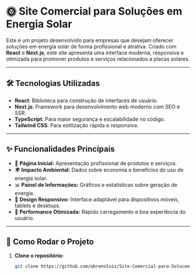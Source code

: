 # 🌞 Site Comercial para Soluções em Energia Solar

Este é um projeto desenvolvido para empresas que desejam oferecer soluções em energia solar de forma profissional e atrativa. Criado com **React** e **Next.js**, este site apresenta uma interface moderna, responsiva e otimizada para promover produtos e serviços relacionados a placas solares.

---

## 🛠️ Tecnologias Utilizadas
- **React**: Biblioteca para construção de interfaces de usuário.
- **Next.js**: Framework para desenvolvimento web moderno com SEO e SSR.
- **TypeScript**: Para maior segurança e escalabilidade no código.
- **Tailwind CSS**: Para estilização rápida e responsiva.

---

## ✨ Funcionalidades Principais
- 📄 **Página Inicial:** Apresentação profissional de produtos e serviços.
- 🌍 **Impacto Ambiental:** Dados sobre economia e benefícios do uso de energia solar.
- 📊 **Painel de Informações:** Gráficos e estatísticas sobre geração de energia.
- 📱 **Design Responsivo:** Interface adaptável para dispositivos móveis, tablets e desktops.
- 🚀 **Performance Otimizada:** Rápido carregamento e boa experiência do usuário.

---

## 🚀 Como Rodar o Projeto
1. **Clone o repositório:**
   ```bash
   git clone https://github.com/obrenoluiz/Site-Comercial-para-Solucoes-em-Energia-Solar.git
